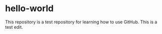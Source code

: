 # hello-world
This repository is a test repository for learning how to use GitHub.
This is a test edit.
